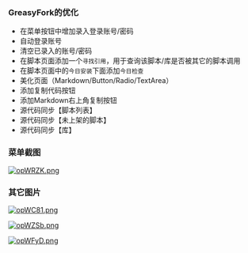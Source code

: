 ### GreasyFork的优化

* 在菜单按钮中增加录入登录账号/密码
* 自动登录账号
* 清空已录入的账号/密码
* 在脚本页面添加一个`寻找引用`，用于查询该脚本/库是否被其它的脚本调用
* 在脚本页面中的`今日安装`下面添加`今日检查`
* 美化页面（Markdown/Button/Radio/TextArea）
* 添加复制代码按钮
* 添加Markdown右上角复制按钮
* 源代码同步【脚本列表】
* 源代码同步【未上架的脚本】
* 源代码同步【库】

### 菜单截图

[![opWRZK.png](https://vip.helloimg.com/images/2023/12/08/opWRZK.png)](https://www.helloimg.com/image/opWRZK)

### 其它图片

[![opWC81.png](https://vip.helloimg.com/images/2023/12/08/opWC81.png)](https://www.helloimg.com/image/opWC81)

[![opWZSb.png](https://vip.helloimg.com/images/2023/12/08/opWZSb.png)](https://www.helloimg.com/image/opWZSb)

[![opWFyD.png](https://vip.helloimg.com/images/2023/12/08/opWFyD.png)](https://www.helloimg.com/image/opWFyD)
